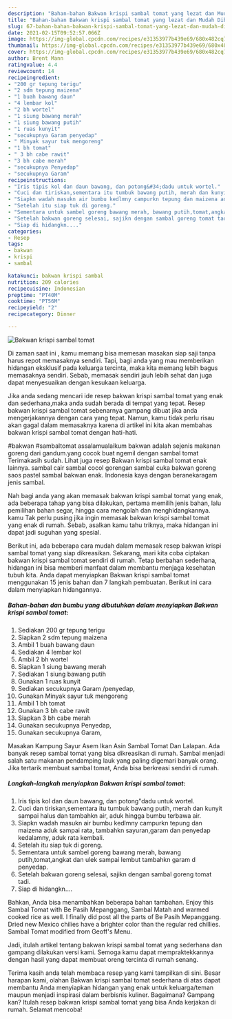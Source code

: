 ```yaml
---
description: "Bahan-bahan Bakwan krispi sambal tomat yang lezat dan Mudah Dibuat"
title: "Bahan-bahan Bakwan krispi sambal tomat yang lezat dan Mudah Dibuat"
slug: 67-bahan-bahan-bakwan-krispi-sambal-tomat-yang-lezat-dan-mudah-dibuat
date: 2021-02-15T09:52:57.066Z
image: https://img-global.cpcdn.com/recipes/e31353977b439e69/680x482cq70/bakwan-krispi-sambal-tomat-foto-resep-utama.jpg
thumbnail: https://img-global.cpcdn.com/recipes/e31353977b439e69/680x482cq70/bakwan-krispi-sambal-tomat-foto-resep-utama.jpg
cover: https://img-global.cpcdn.com/recipes/e31353977b439e69/680x482cq70/bakwan-krispi-sambal-tomat-foto-resep-utama.jpg
author: Brent Mann
ratingvalue: 4.4
reviewcount: 14
recipeingredient:
- "200 gr tepung terigu"
- "2 sdm tepung maizena"
- "1 buah bawang daun"
- "4 lembar kol"
- "2 bh wortel"
- "1 siung bawang merah"
- "1 siung bawang putih"
- "1 ruas kunyit"
- "secukupnya Garam penyedap"
- " Minyak sayur tuk mengoreng"
- "1 bh tomat"
- " 3 bh cabe rawit"
- "3 bh cabe merah"
- "secukupnya Penyedap"
- "secukupnya Garam"
recipeinstructions:
- "Iris tipis kol dan daun bawang, dan potong&#34;dadu untuk wortel."
- "Cuci dan tiriskan,sementara itu tumbuk bawang putih, merah dan kunyit sampai halus dan tambahkn air, aduk hingga bumbu terbawa air."
- "Siapkn wadah masukn air bumbu kedlmny campurkn tepung dan maizena aduk sampai rata, tambahkn sayuran,garam dan penyedap kedalamny, aduk rata kembali."
- "Setelah itu siap tuk di goreng."
- "Sementara untuk sambel goreng bawang merah, bawang putih,tomat,angkat dan ulek sampai lembut tambahkn garam d penyedap."
- "Setelah bakwan goreng selesai, sajikn dengan sambal goreng tomat tadi."
- "Siap di hidangkn...."
categories:
- Resep
tags:
- bakwan
- krispi
- sambal

katakunci: bakwan krispi sambal 
nutrition: 209 calories
recipecuisine: Indonesian
preptime: "PT40M"
cooktime: "PT56M"
recipeyield: "2"
recipecategory: Dinner

---
```



![Bakwan krispi sambal tomat](https://img-global.cpcdn.com/recipes/e31353977b439e69/680x482cq70/bakwan-krispi-sambal-tomat-foto-resep-utama.jpg)

Di zaman  saat ini , kamu memang bisa memesan masakan siap saji tanpa harus repot memasaknya sendiri. Tapi, bagi anda yang mau memberikan hidangan eksklusif pada keluarga tercinta, maka kita memang lebih bagus memasaknya sendiri. Sebab, memasak sendiri jauh lebih sehat dan juga dapat menyesuaikan dengan kesukaan keluarga.

Jika anda sedang mencari ide resep bakwan krispi sambal tomat yang enak dan sederhana,maka anda sudah berada di tempat yang tepat. Resep bakwan krispi sambal tomat  sebenarnya gampang dibuat jika anda mengerjakannya dengan cara yang tepat. Namun, kamu tidak perlu risau akan gagal dalam memasaknya 
karena di artikel ini kita akan membahas bakwan krispi sambal tomat dengan hati-hati.  

#bakwan #sambaltomat assalamualaikum bakwan adalah sejenis makanan goreng dari gandum.yang cocok buat ngemil dengan sambal tomat Terimakasih sudah. Lihat juga resep Bakwan krispi sambal tomat enak lainnya. sambal cair sambal cocol gorengan sambal cuka bakwan goreng saos pastel sambal bakwan enak. Indonesia kaya dengan beranekaragam jenis sambal.

Nah bagi anda yang akan memasak bakwan krispi sambal tomat yang enak, ada beberapa tahap yang bisa dilakukan, pertama memilih jenis bahan, lalu pemilihan bahan segar, hingga cara mengolah dan menghidangkannya. kamu Tak perlu pusing jika ingin memasak bakwan krispi sambal tomat yang enak di rumah. Sebab, asalkan kamu  tahu triknya, maka hidangan ini dapat jadi suguhan yang spesial.

Berikut ini, ada beberapa cara mudah dalam memasak resep bakwan krispi sambal tomat yang siap dikreasikan. Sekarang, mari kita coba ciptakan bakwan krispi sambal tomat sendiri di rumah. Tetap berbahan sederhana, hidangan ini bisa memberi manfaat dalam membantu menjaga kesehatan tubuh kita. Anda dapat menyiapkan Bakwan krispi sambal tomat menggunakan 15 jenis bahan dan 7 langkah pembuatan. Berikut ini cara dalam menyiapkan hidangannya.

<!--inarticleads1-->

##### Bahan-bahan dan bumbu yang dibutuhkan dalam menyiapkan Bakwan krispi sambal tomat:

1. Sediakan 200 gr tepung terigu
1. Siapkan 2 sdm tepung maizena
1. Ambil 1 buah bawang daun
1. Sediakan 4 lembar kol
1. Ambil 2 bh wortel
1. Siapkan 1 siung bawang merah
1. Sediakan 1 siung bawang putih
1. Gunakan 1 ruas kunyit
1. Sediakan secukupnya Garam /penyedap,
1. Gunakan  Minyak sayur tuk mengoreng
1. Ambil 1 bh tomat
1. Gunakan  3 bh cabe rawit
1. Siapkan 3 bh cabe merah
1. Gunakan secukupnya Penyedap,
1. Gunakan secukupnya Garam,


Masakan Kampung Sayur Asem Ikan Asin Sambal Tomat Dan Lalapan. Ada banyak resep sambal tomat yang bisa dikreasikan di rumah. Sambal menjadi salah satu makanan pendamping lauk yang paling digemari banyak orang. Jika tertarik membuat sambal tomat, Anda bisa berkreasi sendiri di rumah. 

<!--inarticleads2-->

##### Langkah-langkah menyiapkan Bakwan krispi sambal tomat:

1. Iris tipis kol dan daun bawang, dan potong&#34;dadu untuk wortel.
1. Cuci dan tiriskan,sementara itu tumbuk bawang putih, merah dan kunyit sampai halus dan tambahkn air, aduk hingga bumbu terbawa air.
1. Siapkn wadah masukn air bumbu kedlmny campurkn tepung dan maizena aduk sampai rata, tambahkn sayuran,garam dan penyedap kedalamny, aduk rata kembali.
1. Setelah itu siap tuk di goreng.
1. Sementara untuk sambel goreng bawang merah, bawang putih,tomat,angkat dan ulek sampai lembut tambahkn garam d penyedap.
1. Setelah bakwan goreng selesai, sajikn dengan sambal goreng tomat tadi.
1. Siap di hidangkn....


Bahkan, Anda bisa menambahkan beberapa bahan tambahan. Enjoy this Sambal Tomat with Be Pasih Mepanggang, Sambal Matah and warmed cooked rice as well. I finally did post all the parts of Be Pasih Mepanggang. Dried new Mexico chilies have a brighter color than the regular red chillies. Sambal Tomat modified from Geoff&#39;s Menu. 

Jadi, itulah artikel tentang  bakwan krispi sambal tomat  yang sederhana dan gampang dilakukan versi kami. Semoga kamu dapat mempraktekkannya dengan hasil yang dapat membuat oreng tercinta di rumah senang. 

Terima kasih anda telah membaca resep yang kami tampilkan di sini. Besar harapan kami, olahan  Bakwan krispi sambal tomat sederhana di atas dapat membantu Anda menyiapkan hidangan yang enak untuk keluarga/teman maupun menjadi inspirasi dalam berbisnis kuliner. Bagaimana? Gampang kan? Itulah resep bakwan krispi sambal tomat yang bisa Anda kerjakan di rumah. Selamat mencoba!

